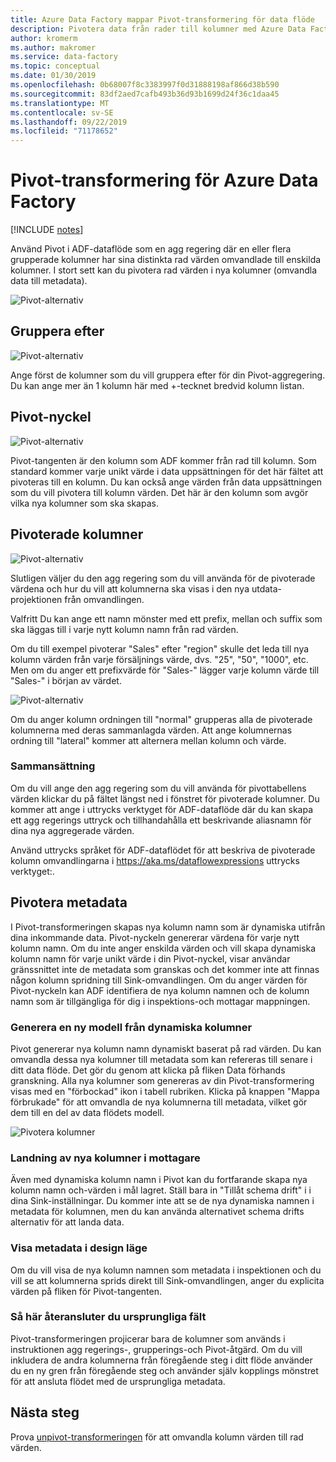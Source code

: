```yaml
---
title: Azure Data Factory mappar Pivot-transformering för data flöde
description: Pivotera data från rader till kolumner med Azure Data Factory mappa data flödets Pivot-transformering
author: kromerm
ms.author: makromer
ms.service: data-factory
ms.topic: conceptual
ms.date: 01/30/2019
ms.openlocfilehash: 0b68007f8c3383997f0d31888198af866d38b590
ms.sourcegitcommit: 83df2aed7cafb493b36d93b1699d24f36c1daa45
ms.translationtype: MT
ms.contentlocale: sv-SE
ms.lasthandoff: 09/22/2019
ms.locfileid: "71178652"
---
```

# <a name="azure-data-factory-pivot-transformation"></a>Pivot-transformering för Azure Data Factory
[!INCLUDE [notes](../../includes/data-factory-data-flow-preview.md)]

Använd Pivot i ADF-dataflöde som en agg regering där en eller flera grupperade kolumner har sina distinkta rad värden omvandlade till enskilda kolumner. I stort sett kan du pivotera rad värden i nya kolumner (omvandla data till metadata).

![Pivot-alternativ](media/data-flow/pivot1.png "Pivot 1")

## <a name="group-by"></a>Gruppera efter

![Pivot-alternativ](media/data-flow/pivot2.png "Pivot 2")

Ange först de kolumner som du vill gruppera efter för din Pivot-aggregering. Du kan ange mer än 1 kolumn här med +-tecknet bredvid kolumn listan.

## <a name="pivot-key"></a>Pivot-nyckel

![Pivot-alternativ](media/data-flow/pivot3.png "Pivot 3")

Pivot-tangenten är den kolumn som ADF kommer från rad till kolumn. Som standard kommer varje unikt värde i data uppsättningen för det här fältet att pivoteras till en kolumn. Du kan också ange värden från data uppsättningen som du vill pivotera till kolumn värden. Det här är den kolumn som avgör vilka nya kolumner som ska skapas.

## <a name="pivoted-columns"></a>Pivoterade kolumner

![Pivot-alternativ](media/data-flow/pivot4.png "Pivot 4")

Slutligen väljer du den agg regering som du vill använda för de pivoterade värdena och hur du vill att kolumnerna ska visas i den nya utdata-projektionen från omvandlingen.

Valfritt Du kan ange ett namn mönster med ett prefix, mellan och suffix som ska läggas till i varje nytt kolumn namn från rad värden.

Om du till exempel pivoterar "Sales" efter "region" skulle det leda till nya kolumn värden från varje försäljnings värde, dvs. "25", "50", "1000", etc. Men om du anger ett prefixvärde för "Sales-" lägger varje kolumn värde till "Sales-" i början av värdet.

![Pivot-alternativ](media/data-flow/pivot5.png "Pivot 5")

Om du anger kolumn ordningen till "normal" grupperas alla de pivoterade kolumnerna med deras sammanlagda värden. Att ange kolumnernas ordning till "lateral" kommer att alternera mellan kolumn och värde.

### <a name="aggregation"></a>Sammansättning

Om du vill ange den agg regering som du vill använda för pivottabellens värden klickar du på fältet längst ned i fönstret för pivoterade kolumner. Du kommer att ange i uttrycks verktyget för ADF-dataflöde där du kan skapa ett agg regerings uttryck och tillhandahålla ett beskrivande aliasnamn för dina nya aggregerade värden.

Använd uttrycks språket för ADF-dataflödet för att beskriva de pivoterade kolumn omvandlingarna i https://aka.ms/dataflowexpressions uttrycks verktyget:.

## <a name="pivot-metadata"></a>Pivotera metadata

I Pivot-transformeringen skapas nya kolumn namn som är dynamiska utifrån dina inkommande data. Pivot-nyckeln genererar värdena för varje nytt kolumn namn. Om du inte anger enskilda värden och vill skapa dynamiska kolumn namn för varje unikt värde i din Pivot-nyckel, visar användar gränssnittet inte de metadata som granskas och det kommer inte att finnas någon kolumn spridning till Sink-omvandlingen. Om du anger värden för Pivot-nyckeln kan ADF identifiera de nya kolumn namnen och de kolumn namn som är tillgängliga för dig i inspektions-och mottagar mappningen.

### <a name="generate-a-new-model-from-dynamic-columns"></a>Generera en ny modell från dynamiska kolumner

Pivot genererar nya kolumn namn dynamiskt baserat på rad värden. Du kan omvandla dessa nya kolumner till metadata som kan refereras till senare i ditt data flöde. Det gör du genom att klicka på fliken Data förhands granskning. Alla nya kolumner som genereras av din Pivot-transformering visas med en "förbockad" ikon i tabell rubriken. Klicka på knappen "Mappa förbrukade" för att omvandla de nya kolumnerna till metadata, vilket gör dem till en del av data flödets modell.

![Pivotera kolumner](media/data-flow/newpivot1.png "Mappa uppstaplade Pivot-kolumner")

### <a name="landing-new-columns-in-sink"></a>Landning av nya kolumner i mottagare

Även med dynamiska kolumn namn i Pivot kan du fortfarande skapa nya kolumn namn och-värden i mål lagret. Ställ bara in "Tillåt schema drift" i i dina Sink-inställningar. Du kommer inte att se de nya dynamiska namnen i metadata för kolumnen, men du kan använda alternativet schema drifts alternativ för att landa data.

### <a name="view-metadata-in-design-mode"></a>Visa metadata i design läge

Om du vill visa de nya kolumn namnen som metadata i inspektionen och du vill se att kolumnerna sprids direkt till Sink-omvandlingen, anger du explicita värden på fliken för Pivot-tangenten.

### <a name="how-to-rejoin-original-fields"></a>Så här återansluter du ursprungliga fält
Pivot-transformeringen projicerar bara de kolumner som används i instruktionen agg regerings-, grupperings-och Pivot-åtgärd. Om du vill inkludera de andra kolumnerna från föregående steg i ditt flöde använder du en ny gren från föregående steg och använder själv kopplings mönstret för att ansluta flödet med de ursprungliga metadata.

## <a name="next-steps"></a>Nästa steg

Prova [unpivot-transformeringen](data-flow-unpivot.md) för att omvandla kolumn värden till rad värden. 
